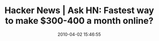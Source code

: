 ---
date: 2010-04-02 15:46:55
link:
  source: delicious
  source_url: https://del.icio.us/roytang
  text: 'Hacker News | Ask HN: Fastest way to make $300-400 a month online?'
  url: http://news.ycombinator.com/item?id=1171520
slug: hacker-news-ask-hn-fastest-way-to-make-300-400-a-month-online
source: delicious
tags:
- entrepreneurship
- howto
title: 'Hacker News | Ask HN: Fastest way to make $300-400 a month online?'
---
